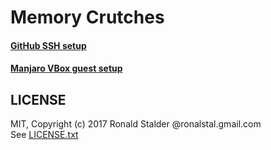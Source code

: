 # Memory Crutches

#### [GitHub SSH setup](GitHubSSHsetup/README.md)

#### [Manjaro VBox guest setup](ManjaroVBoxGuestSetup/README.md)

## LICENSE

MIT, Copyright (c) 2017 Ronald Stalder @ronalstal.gmail.com  
See [LICENSE.txt](LICENSE.txt)
